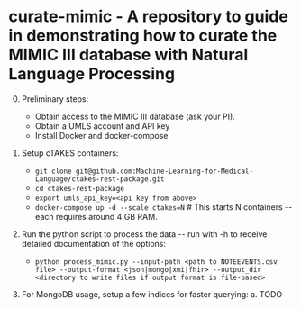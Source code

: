 # curate-mimic - A repository to guide in demonstrating how to curate the MIMIC III database with Natural Language Processing

0. Preliminary steps: 
    * Obtain access to the MIMIC III database (ask your PI).
    * Obtain a UMLS account and API key
    * Install Docker and docker-compose

1. Setup cTAKES containers: 
    * ```git clone git@github.com:Machine-Learning-for-Medical-Language/ctakes-rest-package.git```
    * ```cd ctakes-rest-package```
    * ```export umls_api_key=<api key from above>```
    * ```docker-compose up -d --scale ctakes=N```   # This starts N containers -- each requires around 4 GB RAM.

2. Run the python script to process the data -- run with -h to receive detailed documentation of the options:
    * ```python process_mimic.py --input-path <path to NOTEEVENTS.csv file> --output-format <json|mongo|xmi|fhir> --output_dir <directory to write files if output format is file-based>```

3. For MongoDB usage, setup a few indices for faster querying:
  a. TODO

